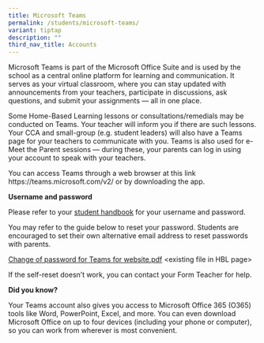 ```yaml
---
title: Microsoft Teams
permalink: /students/microsoft-teams/
variant: tiptap
description: ""
third_nav_title: Accounts
---
```

<p>Microsoft Teams is part of the Microsoft Office Suite and is used by the
school as a central online platform for learning and communication. It
serves as your virtual classroom, where you can stay updated with announcements
from your teachers, participate in discussions, ask questions, and submit
your assignments — all in one place.</p>
<p>Some Home-Based Learning lessons or consultations/remedials may be conducted
on Teams. Your teacher will inform you if there are such lessons. Your
CCA and small-group (e.g. student leaders) will also have a Teams page
for your teachers to communicate with you. Teams is also used for e-Meet
the Parent sessions — during these, your parents can log in using your
account to speak with your teachers.</p>
<p>You can access Teams through a web browser at this link <a rel="noopener noreferrer nofollow" target="_blank">https://teams.microsoft.com/v2/</a> or
by downloading the app.</p>
<p><strong>Username and password</strong>
</p>
<p>Please refer to your <u>student handbook</u> for your username and password.</p>
<p>You may refer to the guide below to reset your password. Students are
encouraged to set their own alternative email address to reset passwords
with parents.</p>
<p><a href="https://www.fmsp.moe.edu.sg/files/Change%20of%20password%20for%20Teams%20for%20website.pdf" rel="noopener noreferrer nofollow" target="_blank">Change of password for Teams for website.pdf</a> &lt;existing
file in HBL page&gt;</p>
<p>If the self-reset doesn’t work, you can contact your Form Teacher for
help.</p>
<p><strong>Did you know?</strong>
</p>
<p>Your Teams account also gives you access to Microsoft Office 365 (O365)
tools like Word, PowerPoint, Excel, and more. You can even download Microsoft
Office on up to four devices (including your phone or computer), so you
can work from wherever is most convenient.</p>